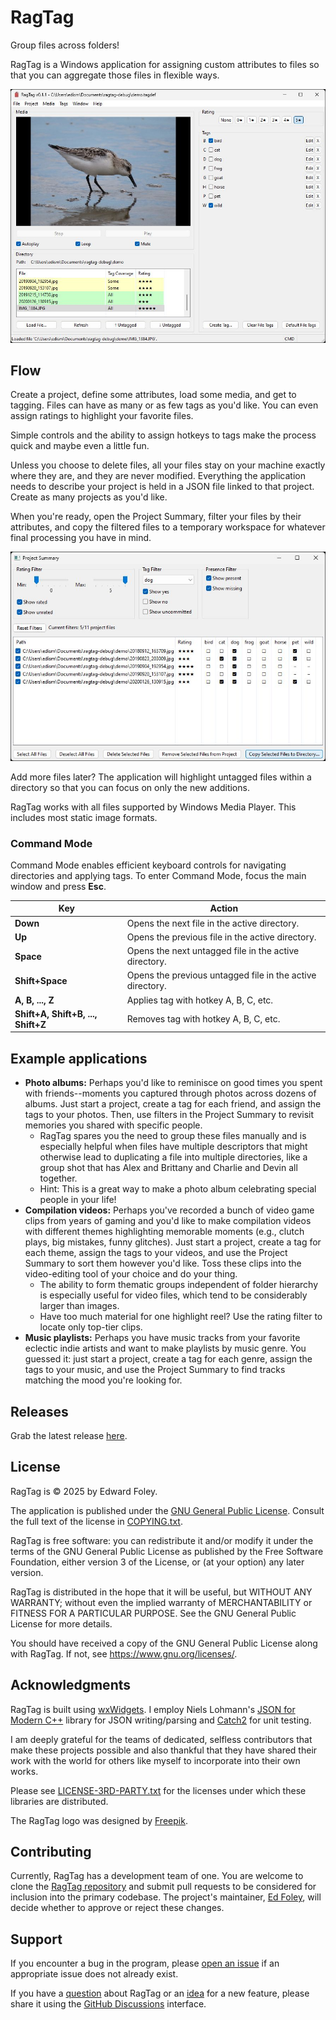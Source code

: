 # RagTag
Group files across folders!

RagTag is a Windows application for assigning custom attributes to files so that you can aggregate those files in flexible ways.

![RagTag main interface](https://github.com/e-foley/RagTag/blob/develop/images/main.jpg?raw=true)


## Flow

Create a project, define some attributes, load some media, and get to tagging. Files can have as many or as few tags as you'd like. You can even assign ratings to highlight your favorite files.

Simple controls and the ability to assign hotkeys to tags make the process quick and maybe even a little fun.

Unless you choose to delete files, all your files stay on your machine exactly where they are, and they are never modified. Everything the application needs to describe your project is held in a JSON file linked to that project. Create as many projects as you'd like.

When you're ready, open the Project Summary, filter your files by their attributes, and copy the filtered files to a temporary workspace for whatever final processing you have in mind.

![RagTag Project Summary](https://github.com/e-foley/RagTag/blob/develop/images/summary.jpg?raw=true)

Add more files later? The application will highlight untagged files within a directory so that you can focus on only the new additions.

RagTag works with all files supported by Windows Media Player. This includes most static image formats.

### Command Mode

Command Mode enables efficient keyboard controls for navigating directories and applying tags. To enter Command Mode, focus the main window and press **Esc**.

Key | Action
--- | ------
**Down** | Opens the next file in the active directory.
**Up** | Opens the previous file in the active directory.
**Space** | Opens the next untagged file in the active directory.
**Shift+Space** | Opens the previous untagged file in the active directory.
**A, B, ..., Z** | Applies tag with hotkey A, B, C, etc. 
**Shift+A, Shift+B, ..., Shift+Z** | Removes tag with hotkey A, B, C, etc.

## Example applications

* **Photo albums:** Perhaps you'd like to reminisce on good times you spent with friends--moments you captured through photos across dozens of albums. Just start a project, create a tag for each friend, and assign the tags to your photos. Then, use filters in the Project Summary to revisit memories you shared with specific people.
  * RagTag spares you the need to group these files manually and is especially helpful when files have multiple descriptors that might otherwise lead to duplicating a file into multiple directories, like a group shot that has Alex and Brittany and Charlie and Devin all together.
  * Hint: This is a great way to make a photo album celebrating special people in your life!
* **Compilation videos:** Perhaps you've recorded a bunch of video game clips from years of gaming and you'd like to make compilation videos with different themes highlighting memorable moments (e.g., clutch plays, big mistakes, funny glitches). Just start a project, create a tag for each theme, assign the tags to your videos, and use the Project Summary to sort them however you'd like. Toss these clips into the video-editing tool of your choice and do your thing.
  * The ability to form thematic groups independent of folder hierarchy is especially useful for video files, which tend to be considerably larger than images.
  * Have too much material for one highlight reel? Use the rating filter to locate only top-tier clips.
* **Music playlists:** Perhaps you have music tracks from your favorite eclectic indie artists and want to make playlists by music genre. You guessed it: just start a project, create a tag for each genre, assign the tags to your music, and use the Project Summary to find tracks matching the mood you're looking for.


## Releases

Grab the latest release [here](https://github.com/e-foley/RagTag/releases).


## License

RagTag is &copy; 2025 by Edward Foley.

The application is published under the [GNU General Public License](https://www.gnu.org/licenses/gpl-3.0.en.html). Consult the full text of the license in [COPYING.txt](COPYING.txt).

RagTag is free software: you can redistribute it and/or modify it under the terms of the GNU General Public License as published by the Free Software Foundation, either version 3 of the License, or (at your option) any later version.

RagTag is distributed in the hope that it will be useful, but WITHOUT ANY WARRANTY; without even the implied warranty of MERCHANTABILITY or FITNESS FOR A PARTICULAR PURPOSE. See the GNU General Public License for more details.

You should have received a copy of the GNU General Public License along with RagTag. If not, see <https://www.gnu.org/licenses/>.


## Acknowledgments

RagTag is built using [wxWidgets](https://wxwidgets.org/). I employ Niels Lohmann's [JSON for Modern C++](https://github.com/nlohmann/json/) library for JSON writing/parsing and [Catch2](https://github.com/catchorg/Catch2) for unit testing.

I am deeply grateful for the teams of dedicated, selfless contributors that make these projects possible and also thankful that they have shared their work with the world for others like myself to incorporate into their own works.

Please see [LICENSE-3RD-PARTY.txt](LICENSE-3RD-PARTY.txt) for the licenses under which these libraries are distributed.

The RagTag logo was designed by [Freepik](https://www.freepik.com/).

## Contributing

Currently, RagTag has a development team of one. You are welcome to clone the [RagTag repository](https://github.com/e-foley/RagTag) and submit pull requests to be considered for inclusion into the primary codebase. The project's maintainer, [Ed Foley](https://github.com/e-foley), will decide whether to approve or reject these changes.


## Support

If you encounter a bug in the program, please [open an issue](https://github.com/e-foley/RagTag/issues) if an appropriate issue does not already exist.

If you have a [question](https://github.com/e-foley/RagTag/discussions/categories/q-a) about RagTag or an [idea](https://github.com/e-foley/RagTag/discussions/categories/ideas) for a new feature, please share it using the [GitHub Discussions](https://github.com/e-foley/RagTag/discussions) interface.
